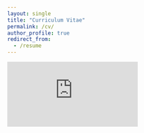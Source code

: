 ```yaml
---
layout: single
title: "Curriculum Vitae"
permalink: /cv/
author_profile: true
redirect_from:
  - /resume
---
```


<embed src="http://mshumko.github.io/files/shumko_cv.pdf" type="application/pdf" />